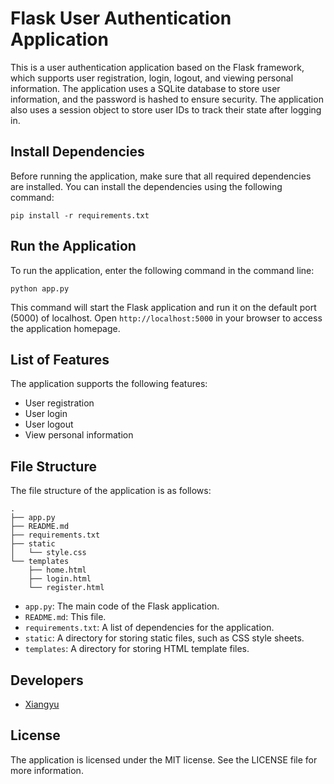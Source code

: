 # Flask User Authentication Application

This is a user authentication application based on the Flask framework, which supports user registration, login, logout, and viewing personal information. The application uses a SQLite database to store user information, and the password is hashed to ensure security. The application also uses a session object to store user IDs to track their state after logging in.

## Install Dependencies

Before running the application, make sure that all required dependencies are installed. You can install the dependencies using the following command:

```
pip install -r requirements.txt
```

## Run the Application

To run the application, enter the following command in the command line:

```
python app.py
```

This command will start the Flask application and run it on the default port (5000) of localhost. Open `http://localhost:5000` in your browser to access the application homepage.

## List of Features

The application supports the following features:

- User registration
- User login
- User logout
- View personal information

## File Structure

The file structure of the application is as follows:

```
.
├── app.py
├── README.md
├── requirements.txt
├── static
│   └── style.css
└── templates
    ├── home.html
    ├── login.html
    └── register.html
```

- `app.py`: The main code of the Flask application.
- `README.md`: This file.
- `requirements.txt`: A list of dependencies for the application.
- `static`: A directory for storing static files, such as CSS style sheets.
- `templates`: A directory for storing HTML template files.

## Developers

- [Xiangyu](https://xywen97.github.io/)

## License

The application is licensed under the MIT license. See the LICENSE file for more information.